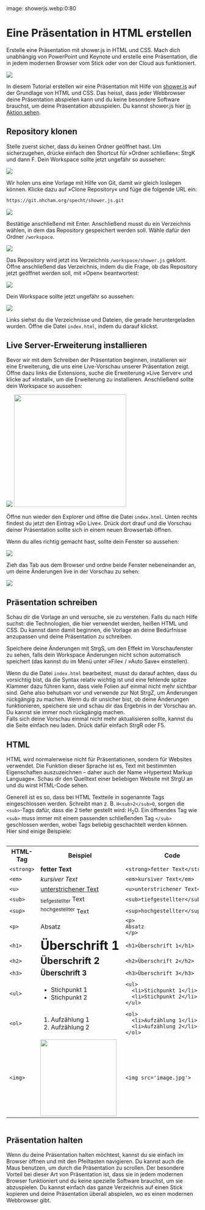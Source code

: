 <div class='meta'>
image: showerjs.webp:0:80
</div>

# Eine Präsentation in HTML erstellen

<p class='abstract'>
Erstelle eine Präsentation mit shower.js in HTML und CSS. Mach dich unabhängig von PowerPoint und Keynote und erstelle eine Präsentation, die in jedem modernen Browser vom Stick oder von der Cloud aus funktioniert.
</p>

<img class='full fit-width' src='showerjs.webp'>

In diesem Tutorial erstellen wir eine Präsentation mit Hilfe von [shower.js](https://github.com/shower/shower) auf der Grundlage von HTML und CSS. Das heisst, dass jeder Webbrowser deine Präsentation abspielen kann und du keine besondere Software brauchst, um deine Präsentation abzuspielen. Du kannst shower.js hier [in Aktion sehen](https://shwr.me/).

## Repository klonen

Stelle zuerst sicher, dass du keinen Ordner geöffnet hast. Um sicherzugehen, drücke einfach den Shortcut für »Ordner schließen«: <span class='key'>Strg</span><span class='key'>K</span> und dann <span class='key'>F</span>. Dein Workspace sollte jetzt ungefähr so aussehen:

<img class='full' src='fresh-start.webp'>

Wir holen uns eine Vorlage mit Hilfe von Git, damit wir gleich loslegen können. Klicke dazu auf »Clone Repository« und füge die folgende URL ein:

```bash
https://git.nhcham.org/specht/shower.js.git
```

<img class='full' src='git-clone.webp'>

Bestätige anschließend mit <span class='key'>Enter</span>.
Anschließend musst du ein Verzeichnis wählen, in dem das Repository gespeichert werden soll. Wähle dafür den Ordner `/workspace`.

<img class='full' src='choose-folder.webp'>

Das Repository wird jetzt ins Verzeichnis `/workspace/shower.js` geklont. Öffne anschließend das Verzeichnis, indem du die Frage,
ob das Repository jetzt geöffnet werden soll, mit »Open« beantwortest:

<img class='full' src='open-yes-or-no.webp'>

Dein Workspace sollte jetzt ungefähr so aussehen:

<img class='full' src='freshly-cloned.webp'>

Links siehst du die Verzeichnisse und Dateien, die gerade heruntergeladen wurden. Öffne die Datei `index.html`, indem du darauf klickst.

## Live Server-Erweiterung installieren

Bevor wir mit dem Schreiben der Präsentation beginnen, installieren wir eine Erweiterung, die uns eine Live-Vorschau unserer Präsentation zeigt.
Öffne dazu links die Extensions, suche die Erweiterung »Live Server« und klicke auf »Install«, um die Erweiterung zu installieren. Anschließend sollte dein Workspace so aussehen:

<img class='full' src='live-server.webp'>

<img src='go-live.webp' class='r' style='width: 21em;'>

Öffne nun wieder den Explorer und öffne die Datei `index.html`. Unten rechts findest du jetzt den Eintrag »Go Live«.
Drück dort drauf und die Vorschau deiner Präsentation sollte sich in einem neuen Browsertab öffnen.

Wenn du alles richtig gemacht hast, sollte dein Fenster so aussehen:

<div style='clear: both;'></div>

<img class='full' src='live-preview.webp'>

Zieh das Tab aus dem Browser und ordne beide Fenster nebeneinander an, um deine Änderungen live in der Vorschau zu sehen:

<img class='full' src='side-by-side.webp'>

## Präsentation schreiben

Schau dir die Vorlage an und versuche, sie zu verstehen. Falls du nach Hilfe suchst: die Technologien, die hier verwendet werden, heißen HTML und CSS.
Du kannst dann damit beginnen, die Vorlage an deine Bedürfnisse anzupassen und deine Präsentation zu schreiben.

Speichere deine Änderungen mit <span class='key'>Strg</span><span class='key'>S</span>, um den Effekt im Vorschaufenster zu sehen, falls dein Workspace Änderungen nicht schon automatisch speichert (das kannst du im Menü unter »File« / »Auto Save« einstellen).

<div class='hint'>
Wenn du die Datei <code>index.html</code> bearbeitest, musst du darauf achten, dass du vorsichtig bist, da die Syntax relativ wichtig ist und eine fehlende spitze Klammer dazu führen kann, dass viele Folien auf einmal nicht mehr sichtbar sind. Gehe also behutsam vor und verwende zur Not <span class='key'>Strg</span><span class='key'>Z</span>, um Änderungen rückgängig zu machen. Wenn du dir unsicher bist, ob deine Änderungen funktionieren, speichere sie und schau dir das Ergebnis in der Vorschau an. Du kannst sie immer noch rückgängig machen.
</div>

<div class='hint melting'>
Falls sich deine Vorschau einmal nicht mehr aktualisieren sollte, kannst du die Seite einfach neu laden. Drück dafür einfach <span class='key'>Strg</span><span class='key'>R</span> oder <span class='key'>F5</span>.
</div>

## HTML

HTML wird normalerweise nicht für Präsentationen, sondern für Websites verwendet. Die Funktion dieser Sprache ist es, Text mit bestimmten Eigenschaften auszuzeichnen &ndash; daher auch der Name »Hypertext Markup Language«. Schau dir den Quelltext einer beliebigen Website mit <span class='key'>Strg</span><span class='key'>U</span> an und du wirst HTML-Code sehen.

Generell ist es so, dass bei HTML Textteile in sogenannte Tags eingeschlossen werden. Schreibt man z. B. `H<sub>2</sub>O`, sorgen die `<sub>`-Tags dafür, dass die 2 tiefer gestellt wird: H<sub>2</sub>O. Ein öffnendes Tag wie `<sub>` muss immer mit einem passenden schließenden Tag `</sub>` geschlossen werden, wobei Tags beliebig geschachtelt werden können. Hier sind einige Beispiele:

<div style='max-width: 100%; overflow-x: auto;'>
<table class='table'>
<tr>
<th>HTML-Tag</th>
<th>Beispiel</th>
<th>Code</th>
</tr>
<tr>
<td><code>&lt;strong&gt;</code></td>
<td><strong>fetter Text</strong></td>
<td><code style='white-space: nowrap;'>&lt;strong&gt;fetter Text&lt;/strong&gt;</code></td>
</tr>
<tr>
<td><code>&lt;em&gt;</code></td>
<td><em>kursiver Text</em></td>
<td><code style='white-space: nowrap;'>&lt;em&gt;kursiver Text&lt;/em&gt;</code></td>
</tr>
<tr>
<td><code>&lt;u&gt;</code></td>
<td><u>unterstrichener Text</u></td>
<td><code style='white-space: nowrap;'>&lt;u&gt;unterstrichener Text&lt;/u&gt;</code></td>
</tr>
<tr>
<td><code>&lt;sub&gt;</code></td>
<td><sub style='white-space: nowrap;'>tiefgestellter</sub> Text</td>
<td><code>&lt;sub&gt;tiefgestellter&lt;/sub&gt; Text</code></td>
</tr>
<tr>
<td><code>&lt;sup&gt;</code></td>
<td><sup>hochgestellter</sup> Text</td>
<td><code style='white-space: nowrap;'>&lt;sup&gt;hochgestellter&lt;/sup&gt; Text</code></td>
</tr>
<tr>
<td><code>&lt;p&gt;</code></td>
<td><p style='margin: 0;'>Absatz</p></td>
<td><code style='white-space: nowrap;'>&lt;p&gt;<br>Absatz<br>&lt;/p&gt;</code></td>
</tr>
<tr>
<td><code>&lt;h1&gt;</code></td>
<td><h1 style='margin: 0; white-space: nowrap;'>Überschrift 1</h1></td>
<td><code style='white-space: nowrap;'>&lt;h1&gt;Überschrift 1&lt;/h1&gt;</code></td>
</tr>
<tr>
<td><code>&lt;h2&gt;</code></td>
<td><h2 data-autotoc='ignore' style='margin: 0;'>Überschrift 2</h2></td>
<td><code style='white-space: nowrap;'>&lt;h2&gt;Überschrift 2&lt;/h2&gt;</code></td>
</tr>
<tr>
<td><code>&lt;h3&gt;</code></td>
<td><h3 style='margin: 0;'>Überschrift 3</h3></td>
<td><code style='white-space: nowrap;'>&lt;h3&gt;Überschrift 3&lt;/h3&gt;</code></td>
</tr>
<tr>
<td><code>&lt;ul&gt;</code></td>
<td><ul><li>Stichpunkt 1</li><li>Stichpunkt 2</li></ul></td>
<td><code style='white-space: nowrap;'>&lt;ul&gt;<br>&nbsp;&nbsp;&lt;li&gt;Stichpunkt 1&lt;/li&gt;<br>&nbsp;&nbsp;&lt;li&gt;Stichpunkt 2&lt;/li&gt;<br>&lt;/ul&gt;</code></td>
</tr>
<tr>
<td><code>&lt;ol&gt;</code></td>
<td><ol><li>Aufzählung 1</li><li>Aufzählung 2</li></ol></td>
<td><code style='white-space: nowrap;'>&lt;ol&gt;<br>&nbsp;&nbsp;&lt;li&gt;Aufzählung 1&lt;/li&gt;<br>&nbsp;&nbsp;&lt;li&gt;Aufzählung 2&lt;/li&gt;<br>&lt;/ol&gt;</code></td>
</tr>
<tr>
<td><code>&lt;img&gt;</code></td>
<td><img style='width: 200px;' src='bird.jpg'></td>
<td><code style='white-space: nowrap;'>&lt;img src='image.jpg'&gt;</code></td>
</tr>
</table>
</div>

<!-- ## CSS -->

## Präsentation halten

Wenn du deine Präsentation halten möchtest, kannst du sie einfach im Browser öffnen und mit den Pfeiltasten navigieren. Du kannst auch die Maus benutzen, um durch die Präsentation zu scrollen. Der besondere Vorteil bei dieser Art von Präsentation ist, dass sie in jedem modernen Browser funktioniert und du keine spezielle Software brauchst, um sie abzuspielen. Du kannst einfach das ganze Verzeichnis auf einen Stick kopieren und deine Präsentation überall abspielen, wo es einen modernen Webbrowser gibt.